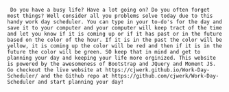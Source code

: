      Do you have a busy life? Have a lot going on? Do you often forget most things? Well consider all you problems solve today due to this handy work day scheduler. You can type in your to-do's for the day and save it to your computer and your computer will keep tract of the time and let you know if it is coming up or if it has past or in the future based on the color of the hour. If it is in the past the color will be yellow, it is coming up the color will be red and then if it is in the future the color will be green. SO keep that in mind and get to planning your day and keeping your life more orginized. This website is powered by the awesomeness of Bootstrap and JQuery and Moment JS. Go checkout the live website at https://cjwerk.github.io/Work-Day-Scheduler/ and the Github repo at https://github.com/cjwerk/Work-Day-Scheduler and start planning your day!